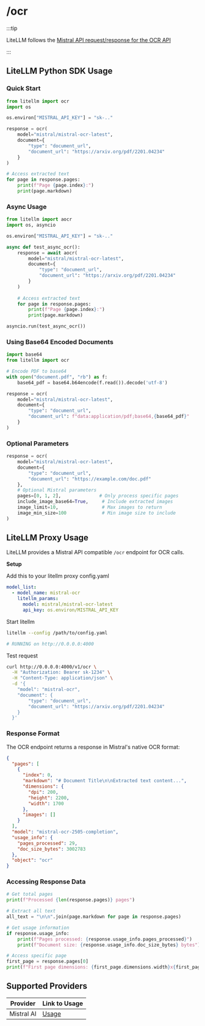 # /ocr

:::tip

LiteLLM follows the [Mistral API request/response for the OCR API](https://docs.mistral.ai/capabilities/vision/#optical-character-recognition-ocr)

:::

## **LiteLLM Python SDK Usage**
### Quick Start 

```python
from litellm import ocr
import os

os.environ["MISTRAL_API_KEY"] = "sk-.."

response = ocr(
    model="mistral/mistral-ocr-latest",
    document={
        "type": "document_url",
        "document_url": "https://arxiv.org/pdf/2201.04234"
    }
)

# Access extracted text
for page in response.pages:
    print(f"Page {page.index}:")
    print(page.markdown)
```

### Async Usage 

```python
from litellm import aocr
import os, asyncio

os.environ["MISTRAL_API_KEY"] = "sk-.."

async def test_async_ocr(): 
    response = await aocr(
        model="mistral/mistral-ocr-latest",
        document={
            "type": "document_url",
            "document_url": "https://arxiv.org/pdf/2201.04234"
        }
    )
    
    # Access extracted text
    for page in response.pages:
        print(f"Page {page.index}:")
        print(page.markdown)

asyncio.run(test_async_ocr())
```

### Using Base64 Encoded Documents

```python
import base64
from litellm import ocr

# Encode PDF to base64
with open("document.pdf", "rb") as f:
    base64_pdf = base64.b64encode(f.read()).decode('utf-8')

response = ocr(
    model="mistral/mistral-ocr-latest",
    document={
        "type": "document_url",
        "document_url": f"data:application/pdf;base64,{base64_pdf}"
    }
)
```

### Optional Parameters

```python
response = ocr(
    model="mistral/mistral-ocr-latest",
    document={
        "type": "document_url",
        "document_url": "https://example.com/doc.pdf"
    },
    # Optional Mistral parameters
    pages=[0, 1, 2],              # Only process specific pages
    include_image_base64=True,     # Include extracted images
    image_limit=10,                # Max images to return
    image_min_size=100             # Min image size to include
)
```

## **LiteLLM Proxy Usage**

LiteLLM provides a Mistral API compatible `/ocr` endpoint for OCR calls.

**Setup**

Add this to your litellm proxy config.yaml

```yaml
model_list:
  - model_name: mistral-ocr
    litellm_params:
      model: mistral/mistral-ocr-latest
      api_key: os.environ/MISTRAL_API_KEY
```

Start litellm

```bash
litellm --config /path/to/config.yaml

# RUNNING on http://0.0.0.0:4000
```

Test request

```bash
curl http://0.0.0.0:4000/v1/ocr \
  -H "Authorization: Bearer sk-1234" \
  -H "Content-Type: application/json" \
  -d '{
    "model": "mistral-ocr",
    "document": {
        "type": "document_url",
        "document_url": "https://arxiv.org/pdf/2201.04234"
    }
  }'
```

### Response Format

The OCR endpoint returns a response in Mistral's native OCR format:

```json
{
  "pages": [
    {
      "index": 0,
      "markdown": "# Document Title\n\nExtracted text content...",
      "dimensions": {
        "dpi": 200,
        "height": 2200,
        "width": 1700
      },
      "images": []
    }
  ],
  "model": "mistral-ocr-2505-completion",
  "usage_info": {
    "pages_processed": 29,
    "doc_size_bytes": 3002783
  },
  "object": "ocr"
}
```

### Accessing Response Data

```python
# Get total pages
print(f"Processed {len(response.pages)} pages")

# Extract all text
all_text = "\n\n".join(page.markdown for page in response.pages)

# Get usage information
if response.usage_info:
    print(f"Pages processed: {response.usage_info.pages_processed}")
    print(f"Document size: {response.usage_info.doc_size_bytes} bytes")

# Access specific page
first_page = response.pages[0]
print(f"First page dimensions: {first_page.dimensions.width}x{first_page.dimensions.height}")
```

## **Supported Providers**

| Provider    | Link to Usage      |
|-------------|--------------------|
| Mistral AI  |   [Usage](#quick-start)                 |


